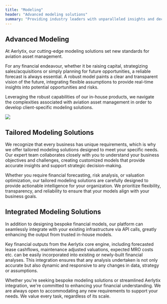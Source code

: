 ```yaml
---
title: "Modeling"
header: "Advanced modeling solutions"
summary: "Providing industry leaders with unparalleled insights and decision-making capabilities"
---
```


<article class="py-5 px-5">
  <div class="container">
    <div class="row gx-lg-5" data-cues="slideInUp">
      <div class="col-md-5">
        <h2 class="fw-bold mb-5">Advanced Modeling</h2>
        <p>At Aerlytix, our cutting-edge modeling solutions set new standards for aviation asset management.</p>
        <p>For any financial endeavour, whether it be raising capital, strategizing sales/acquisitions or simply planning for future opportunities, a reliable forecast is always essential. A robust model paints a clear and transparent vision of the future, integrating flexible assumptions to provide real-time insights into potential opportunities and risks.</p>
        <p>Leveraging the robust capabilities of our in-house products, we navigate the complexities associated with aviation asset management in order to develop client-specific modeling solutions.</p>
      </div>
      <div class="col-md-7">
        <img class="card image__feature" src="/images/services/modelling/modelling-scenarios.png" />
      </div>
    </div>
  </div>

  <article class="py-5 px-5">
  <div class="container">
    <div class="row gx-lg-5" data-cues="slideInUp">
      <div class="col-md-6">
        <h2 class="fw-bold mb-5">Tailored Modeling Solutions</h2>
        <p>We recognize that every business has unique requirements, which is why we offer tailored modeling solutions designed to meet your specific needs. Our expert team collaborates closely with you to understand your business objectives and challenges, creating customized models that provide accurate insights and support strategic decision-making.</p>
        <p>Whether you require financial forecasting, risk analysis, or valuation optimization, our tailored modeling solutions are carefully designed to provide actionable intelligence for your organization. We prioritize flexibility, transparency, and reliability to ensure that your models align with your business goals.</p>
      </div>
      <div class="col-md-6">
        <h2 class="fw-bold mb-5">Integrated Modeling Solutions</h2>
        <p>In addition to designing bespoke financial models, our platform can seamlessly integrate with your existing infrastructure via API calls, greatly enhancing the output from trusted in-house models.</p>
        <p>Key financial outputs from the Aerlytix core engine, including forecasted lease cashflows, maintenance adjusted valuations, expected MRO costs etc. can be easily incorporated into existing or newly-built financial analyses. This integration ensures that any analysis undertaken is not only accurate but also dynamic and responsive to any changes in data, strategy or assumptions.</p>
        <p>Whether you're seeking bespoke modeling solutions or streamlined Aerlytix integration, we're committed to enhancing your financial understanding. We are always open to accommodating any new requirements to support your needs. We value every task, regardless of its scale.</p>
      </div>
    </div>
  </div>
</article>
